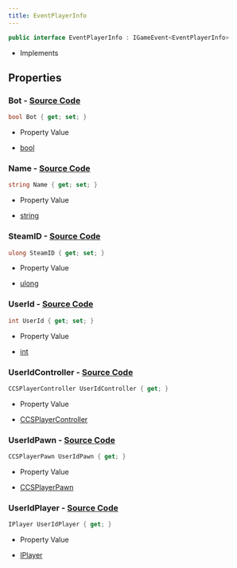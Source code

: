 ```yaml
---
title: EventPlayerInfo
---
```


```csharp
public interface EventPlayerInfo : IGameEvent<EventPlayerInfo>
```

- Implements

## Properties

### **Bot** - [Source Code](https://github.com/swiftly-solution/swiftlys2/blob/main/managed/src/SwiftlyS2.Generated/GameEvents/Interfaces/EventPlayerInfo.cs#L63)

```csharp
bool Bot { get; set; }
```

- Property Value

- [bool](https://learn.microsoft.com/dotnet/api/system.boolean)

### **Name** - [Source Code](https://github.com/swiftly-solution/swiftlys2/blob/main/managed/src/SwiftlyS2.Generated/GameEvents/Interfaces/EventPlayerInfo.cs#L24)

```csharp
string Name { get; set; }
```

- Property Value

- [string](https://learn.microsoft.com/dotnet/api/system.string)

### **SteamID** - [Source Code](https://github.com/swiftly-solution/swiftlys2/blob/main/managed/src/SwiftlyS2.Generated/GameEvents/Interfaces/EventPlayerInfo.cs#L56)

```csharp
ulong SteamID { get; set; }
```

- Property Value

- [ulong](https://learn.microsoft.com/dotnet/api/system.uint64)

### **UserId** - [Source Code](https://github.com/swiftly-solution/swiftlys2/blob/main/managed/src/SwiftlyS2.Generated/GameEvents/Interfaces/EventPlayerInfo.cs#L49)

```csharp
int UserId { get; set; }
```

- Property Value

- [int](https://learn.microsoft.com/dotnet/api/system.int32)

### **UserIdController** - [Source Code](https://github.com/swiftly-solution/swiftlys2/blob/main/managed/src/SwiftlyS2.Generated/GameEvents/Interfaces/EventPlayerInfo.cs#L31)

```csharp
CCSPlayerController UserIdController { get; }
```

- Property Value

- [CCSPlayerController](/docs/api/shared/schemadefinitions/ccsplayercontroller)

### **UserIdPawn** - [Source Code](https://github.com/swiftly-solution/swiftlys2/blob/main/managed/src/SwiftlyS2.Generated/GameEvents/Interfaces/EventPlayerInfo.cs#L38)

```csharp
CCSPlayerPawn UserIdPawn { get; }
```

- Property Value

- [CCSPlayerPawn](/docs/api/shared/schemadefinitions/ccsplayerpawn)

### **UserIdPlayer** - [Source Code](https://github.com/swiftly-solution/swiftlys2/blob/main/managed/src/SwiftlyS2.Generated/GameEvents/Interfaces/EventPlayerInfo.cs#L42)

```csharp
IPlayer UserIdPlayer { get; }
```

- Property Value

- [IPlayer](/docs/api/shared/players/iplayer)

